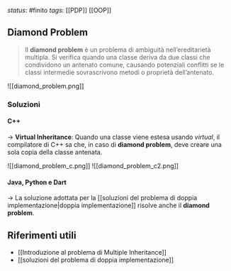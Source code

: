 *status*: #finito
*tags*:  [[PDP]] [[OOP]]

## Diamond Problem

> Il **diamond problem** è un problema di ambiguità nell’ereditarietà multipla. Si verifica quando una classe deriva da due classi che condividono un antenato comune, causando potenziali conflitti se le classi intermedie sovrascrivono metodi o proprietà dell’antenato.

![[diamond_problem.png]]

### Soluzioni

#### C++ 
-> **Virtual Inheritance**: Quando una classe viene estesa usando *virtual*, il compilatore di C++ sa che, in caso di **diamond problem**, deve creare una sola copia della classe antenata.

![[diamond_problem_c.png]]
![[diamond_problem_c2.png]]

#### Java, Python e Dart
-> La soluzione adottata per la [[soluzioni del problema di doppia implementazione|doppia implementazione]] risolve anche il **diamond problem**. 


## Riferimenti utili

* [[Introduzione al problema di Multiple Inheritance]]
* [[soluzioni del problema di doppia implementazione]]